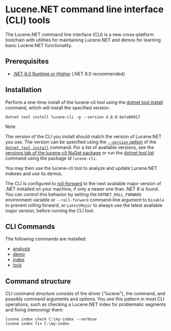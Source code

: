 # Lucene.NET command line interface (CLI) tools

The Lucene.NET command line interface (CLI) is a new cross-platform toolchain with utilities for maintaining Lucene.NET and demos for learning basic Lucene.NET functionality.

## Prerequisites

- [.NET 6.0 Runtime or Higher](https://dotnet.microsoft.com/en-us/download/dotnet) (.NET 8.0 recommended)

## Installation

Perform a one-time install of the lucene-cli tool using the [dotnet tool install](https://learn.microsoft.com/en-us/dotnet/core/tools/dotnet-tool-install) command,
which will install the specified version:

```console
dotnet tool install lucene-cli -g --version 4.8.0-beta00017
```

<!--
Note for source readers: The version argument above is updated by the
docs.ps1 script when the docs are built, and this file should have that change
committed when a new version of the CLI is released. This is to help strike
a balance between having a real version number in this file for readers of
the source and not having to manually update the version number in the docs
every time a new version is released. You should still consult the NOTE
below to ensure the version number is correct for the version of Lucene.NET
you are using.
-->

> [!NOTE]
> The version of the CLI you install should match the version of Lucene.NET you use.
> The version can be specified using the [`--version` option](https://learn.microsoft.com/en-us/dotnet/core/tools/dotnet-tool-install#options)
> of the [`dotnet tool install`](https://learn.microsoft.com/en-us/dotnet/core/tools/dotnet-tool-install) command.
> For a list of available versions, see the [versions tab of the lucene-cli NuGet package](https://www.nuget.org/packages/lucene-cli#versions-body-tab)
> or run the [dotnet tool list](https://learn.microsoft.com/en-us/dotnet/core/tools/dotnet-tool-list)
> command using the package id `lucene-cli`.

You may then use the lucene-cli tool to analyze and update Lucene.NET indexes and use its demos.

The CLI is configured to [roll-forward](https://learn.microsoft.com/en-us/dotnet/core/versions/selection#control-roll-forward-behavior)
to the next available major version of .NET installed on your machine, if only a newer one than .NET 8 is found.
You can control this behavior by setting the `DOTNET_ROLL_FORWARD` environment variable or `--roll-forward`
command-line argument to `Disable` to prevent rolling forward, or `LatestMajor` to always use the latest
available major version, before running the CLI tool.



## CLI Commands

The following commands are installed:

- [analysis](analysis/index.md)
- [demo](demo/index.md)
- [index](index/index.md)
- [lock](lock/index.md)

## Command structure

CLI command structure consists of the driver ("lucene"), the command, and possibly command arguments and options. You see this pattern in most CLI operations, such as checking a Lucene.NET index for problematic segments and fixing (removing) them:

```console
lucene index check C:\my-index --verbose
lucene index fix C:\my-index
```























